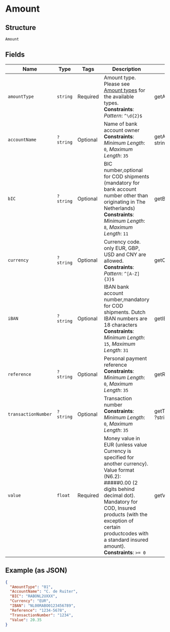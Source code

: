 
# Amount

## Structure

`Amount`

## Fields

| Name | Type | Tags | Description | Getter | Setter |
|  --- | --- | --- | --- | --- | --- |
| `amountType` | `string` | Required | Amount type. Please see [Amount types](https://developer.postnl.nl/docs/#/http/reference-data/reference-codes/amount-types) for the available types.<br>**Constraints**: *Pattern*: `^\d{2}$` | getAmountType(): string | setAmountType(string amountType): void |
| `accountName` | `?string` | Optional | Name of bank account owner<br>**Constraints**: *Minimum Length*: `0`, *Maximum Length*: `35` | getAccountName(): ?string | setAccountName(?string accountName): void |
| `bIC` | `?string` | Optional | BIC number,optional for COD shipments (mandatory for bank account number other than originating in The Netherlands)<br>**Constraints**: *Minimum Length*: `8`, *Maximum Length*: `11` | getBIC(): ?string | setBIC(?string bIC): void |
| `currency` | `?string` | Optional | Currency code. only EUR, GBP, USD and CNY are allowed.<br>**Constraints**: *Pattern*: `^[A-Z]{3}$` | getCurrency(): ?string | setCurrency(?string currency): void |
| `iBAN` | `?string` | Optional | IBAN bank account number,mandatory for COD shipments. Dutch IBAN numbers are 18 characters<br>**Constraints**: *Minimum Length*: `15`, *Maximum Length*: `31` | getIBAN(): ?string | setIBAN(?string iBAN): void |
| `reference` | `?string` | Optional | Personal payment reference<br>**Constraints**: *Minimum Length*: `0`, *Maximum Length*: `35` | getReference(): ?string | setReference(?string reference): void |
| `transactionNumber` | `?string` | Optional | Transaction number<br>**Constraints**: *Minimum Length*: `0`, *Maximum Length*: `35` | getTransactionNumber(): ?string | setTransactionNumber(?string transactionNumber): void |
| `value` | `float` | Required | Money value in EUR (unless value Currency is specified for another currency). Value format (N6.2): #####0.00 (2 digits behind decimal dot). Mandatory for COD, Insured products (with the exception of certain productcodes with a standard insured amount).<br>**Constraints**: `>= 0` | getValue(): float | setValue(float value): void |

## Example (as JSON)

```json
{
  "AmountType": "01",
  "AccountName": "C. de Ruiter",
  "BIC": "RABONL2UXXX",
  "Currency": "EUR",
  "IBAN": "NL00RABO0123456789",
  "Reference": "1234-5678",
  "TransactionNumber": "1234",
  "Value": 20.35
}
```


